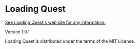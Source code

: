 Loading Quest
=============

[See Loading Quest's web site for any information.](http://nicolas-van.github.io/loadingquest/)

Version 1.0.1

Loading Quest is distributed under the terms of the MIT License.

